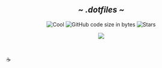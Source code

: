 <div align="center">
  <h2><em>~ .dotfiles ~</em></h2>
</div>

<div align="center">

![Cool](https://img.shields.io/badge/Cool-Affirmative-da696f?style=for-the-badge&labelColor=111418)
![GitHub code size in bytes](https://img.shields.io/github/languages/code-size/fedetomassini/.dotfiles?color=e1b56a&style=for-the-badge&labelColor=111418)
![Stars](https://img.shields.io/github/stars/fedetomassini/.dotfiles?style=for-the-badge&labelColor=111418&color=5c8cf2)

</div>

<p align="center">
    <img src='https://raw.githubusercontent.com/fedetomassini/.dotfiles/main/assets/image.jpeg'/>
</p>

&nbsp;

:coffee: